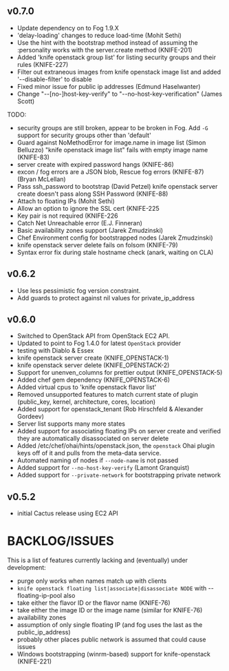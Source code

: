 ## v0.7.0
* Update dependency on to Fog 1.9.X
* 'delay-loading' changes to reduce load-time (Mohit Sethi)
* Use the hint with the bootstrap method instead of assuming the :personality works with the server.create method (KNIFE-201)
* Added 'knife openstack group list' for listing security groups and their rules (KNIFE-227)
* Filter out extraneous images from knife openstack image list and added '--disable-filter' to disable
* Fixed minor issue for public ip addresses (Edmund Haselwanter)
* Change "--[no-]host-key-verify" to "--no-host-key-verification" (James Scott)

TODO:
* security groups are still broken, appear to be broken in Fog. Add `-G` support for security groups other than 'default'
* Guard against NoMethodError for image.name in image list (Simon Belluzzo) "knife openstack image list" fails with empty image name (KNIFE-83)
* server create with expired password hangs (KNIFE-86)
* excon / fog errors are a JSON blob, Rescue fog errors (KNIFE-87) (Bryan McLellan)
* Pass ssh_password to bootstrap (David Petzel) knife openstack server create doesn't pass along SSH Password (KNIFE-88)
* Attach to floating IPs (Mohit Sethi)
* Allow an option to ignore the SSL cert (KNIFE-225
* Key pair is not required (KNIFE-226
* Catch Net Unreachable error (E.J. Finneran)
* Basic availability zones support (Jarek Zmudzinski)
* Chef Environment config for bootstrapped nodes (Jarek Zmudzinski)
* knife openstack server delete fails on folsom (KNIFE-79)
* Syntax error fix during stale hostname check (anark, waiting on CLA)

## v0.6.2
* Use less pessimistic fog version constraint.
* Add guards to protect against nil values for private_ip_address

## v0.6.0
* Switched to OpenStack API from OpenStack EC2 API.
* Updated to point to Fog 1.4.0 for latest `OpenStack` provider
* testing with Diablo & Essex
* knife openstack server create (KNIFE_OPENSTACK-1)
* knife openstack server delete (KNIFE_OPENSTACK-2)
* Support for unenven_columns for prettier output (KNIFE_OPENSTACK-5)
* Added chef gem dependency (KNIFE_OPENSTACK-6)
* Added virtual cpus to 'knife openstack flavor list'
* Removed unsupported features to match current state of plugin (public_key, kernel, architecture, cores, location)
* Added support for openstack_tenant (Rob Hirschfeld & Alexander Gordeev)
* Server list supports many more states
* Added support for associating floating IPs on server create and verified they are automatically disassociated on server delete
* Added /etc/chef/ohai/hints/openstack.json, the `openstack` Ohai plugin keys off of it and pulls from the meta-data service.
* Automated naming of nodes if `--node-name` is not passed
* Added support for `--no-host-key-verify` (Lamont Granquist)
* Added support for `--private-network` for bootstrapping private network

## v0.5.2
* initial Cactus release using EC2 API

# BACKLOG/ISSUES #
This is a list of features currently lacking and (eventually) under development:

* purge only works when names match up with clients
* `knife openstack floating list|associate|disassociate NODE` with --floating-ip-pool also
* take either the flavor ID or the flavor name (KNIFE-76)
* take either the image ID or the image name (similar for KNIFE-76)
* availability zones
* assumption of only single floating IP (and fog uses the last as the public_ip_address)
* probably other places public network is assumed that could cause issues
* Windows bootstrapping (winrm-based) support for knife-openstack (KNIFE-221)
